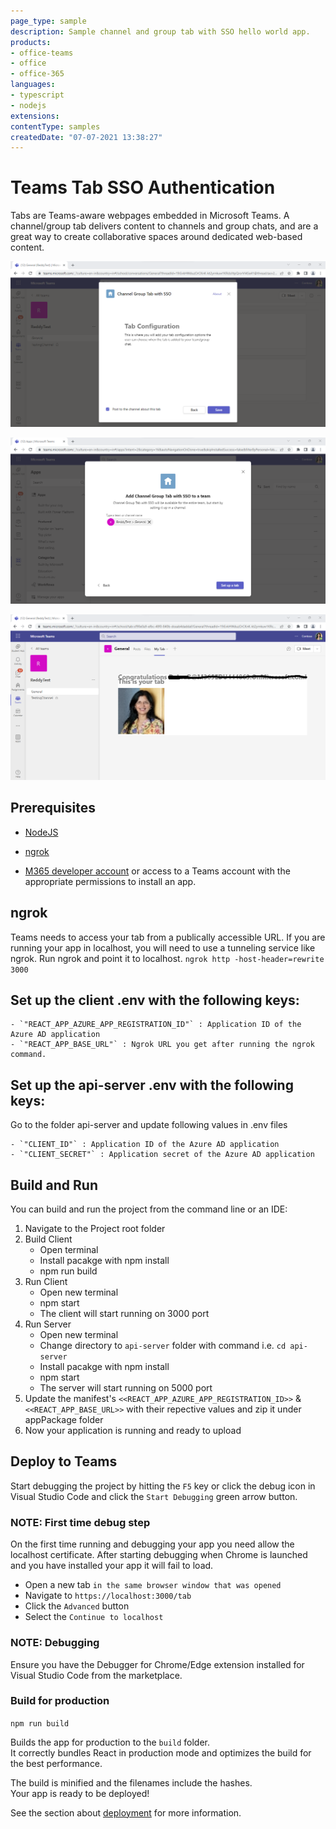 ```yaml
---
page_type: sample
description: Sample channel and group tab with SSO hello world app.
products:
- office-teams
- office
- office-365
languages:
- typescript
- nodejs
extensions:
contentType: samples
createdDate: "07-07-2021 13:38:27"
---
```


# Teams Tab SSO Authentication

Tabs are Teams-aware webpages embedded in Microsoft Teams. A channel/group tab delivers content to channels and group chats, and are a great way to create collaborative spaces around dedicated web-based content.

![tabconfigure](Images/tabconfigure.png)

![setuptab](Images/setuptab.png)

![Mytab](Images/Mytab.png)

## Prerequisites
-  [NodeJS](https://nodejs.org/en/)

-  [ngrok](https://ngrok.com/)

-  [M365 developer account](https://docs.microsoft.com/en-us/microsoftteams/platform/concepts/build-and-test/prepare-your-o365-tenant) or access to a Teams account with the appropriate permissions to install an app.

## ngrok

Teams needs to access your tab from a publically accessible URL. If you are running your app in localhost, you will need to use a tunneling service like ngrok. Run ngrok and point it to localhost.
  `ngrok http -host-header=rewrite 3000`

## Set up the client .env with the following keys:
    - `"REACT_APP_AZURE_APP_REGISTRATION_ID"` : Application ID of the Azure AD application
    - `"REACT_APP_BASE_URL"` : Ngrok URL you get after running the ngrok command.

## Set up the api-server .env with the following keys:
Go to the folder api-server and update following values in .env files

    - `"CLIENT_ID"` : Application ID of the Azure AD application
    - `"CLIENT_SECRET"` : Application secret of the Azure AD application

## Build and Run
You can build and run the project from the command line or an IDE:

1. Navigate to the Project root folder
2. Build Client
    - Open terminal
    - Install pacakge with npm install
    - npm run build
3. Run Client
    - Open new terminal
    - npm start
    - The client will start running on 3000 port
4. Run Server
    - Open new terminal
    - Change directory to `api-server` folder with command i.e. `cd api-server`
    - Install pacakge with npm install
    - npm start
    - The server will start running on 5000 port
5. Update the manifest's `<<REACT_APP_AZURE_APP_REGISTRATION_ID>>` & `<<REACT_APP_BASE_URL>>` with their repective values and zip it under appPackage folder
6. Now your application is running and ready to upload


## Deploy to Teams
Start debugging the project by hitting the `F5` key or click the debug icon in Visual Studio Code and click the `Start Debugging` green arrow button.

### NOTE: First time debug step
On the first time running and debugging your app you need allow the localhost certificate.  After starting debugging when Chrome is launched and you have installed your app it will fail to load.

- Open a new tab `in the same browser window that was opened`
- Navigate to `https://localhost:3000/tab`
- Click the `Advanced` button
- Select the `Continue to localhost`

### NOTE: Debugging
Ensure you have the Debugger for Chrome/Edge extension installed for Visual Studio Code from the marketplace.

### Build for production
`npm run build`

Builds the app for production to the `build` folder.\
It correctly bundles React in production mode and optimizes the build for the best performance.

The build is minified and the filenames include the hashes.\
Your app is ready to be deployed!

See the section about [deployment](https://facebook.github.io/create-react-app/docs/deployment) for more information.

